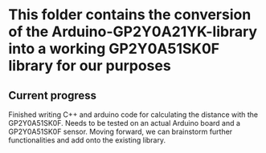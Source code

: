 # This folder contains the conversion of the Arduino-GP2Y0A21YK-library into a working GP2Y0A51SK0F library for our purposes

## Current progress

Finished writing C++ and arduino code for calculating the distance with the GP2Y0A51SK0F. Needs to be tested on an actual Arduino board and a GP2Y0A51SK0F sensor.
Moving forward, we can brainstorm further functionalities and add onto the existing library.
